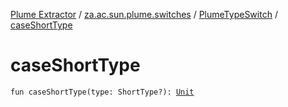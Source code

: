 [Plume Extractor](../../index.md) / [za.ac.sun.plume.switches](../index.md) / [PlumeTypeSwitch](index.md) / [caseShortType](./case-short-type.md)

# caseShortType

`fun caseShortType(type: ShortType?): `[`Unit`](https://kotlinlang.org/api/latest/jvm/stdlib/kotlin/-unit/index.html)